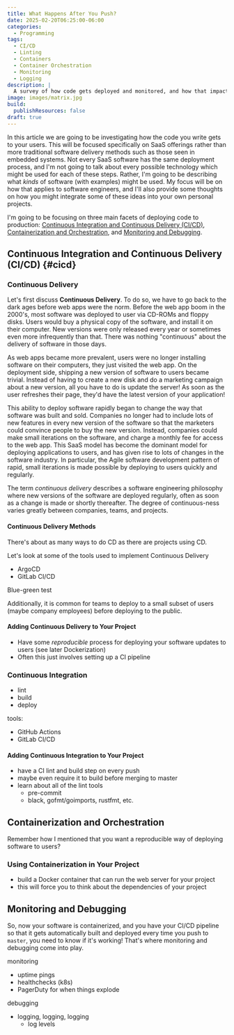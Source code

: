 ```yaml
---
title: What Happens After You Push?
date: 2025-02-20T06:25:00-06:00
categories:
  - Programming
tags:
  - CI/CD
  - Linting
  - Containers
  - Container Orchestration
  - Monitoring
  - Logging
description: |
  A survey of how code gets deployed and monitored, and how that impacts SWEs
image: images/matrix.jpg
build:
  publishResources: false
draft: true
---
```


In this article we are going to be investigating how the code you write gets to
your users. This will be focused specifically on SaaS offerings rather than more
traditional software delivery methods such as those seen in embedded systems.
Not every SaaS software has the same deployment process, and I'm not going to
talk about every possible technology which might be used for each of these
steps. Rather, I'm going to be describing what _kinds_ of software (with
examples) might be used. My focus will be on how that applies to software
engineers, and I'll also provide some thoughts on how you might integrate some
of these ideas into your own personal projects.

I'm going to be focusing on three main facets of deploying code to production:
[Continuous Integration and Continuous Delivery (CI/CD)](#cicd),
[Containerization and Orchestration](#containerization-and-orchestration), and
[Monitoring and Debugging](#monitoring-and-debugging).

## Continuous Integration and Continuous Delivery (CI/CD) {#cicd}

### Continuous Delivery

Let's first discuss **Continuous Delivery**. To do so, we have to go back to the
dark ages before web apps were the norm. Before the web app boom in the 2000's,
most software was deployed to user via CD-ROMs and floppy disks. Users would buy
a physical copy of the software, and install it on their computer. New versions
were only released every year or sometimes even more infrequently than that.
There was nothing "continuous" about the delivery of software in those days.

As web apps became more prevalent, users were no longer installing software on
their computers, they just visited the web app. On the deployment side, shipping
a new version of software to users became trivial. Instead of having to create a
new disk and do a marketing campaign about a new version, all you have to do is
update the server! As soon as the user refreshes their page, they'd have the
latest version of your application!

This ability to deploy software rapidly began to change the way that software
was built and sold. Companies no longer had to include lots of new features in
every new version of the software so that the marketers could convince people to
buy the new version. Instead, companies could make small iterations on the
software, and charge a monthly fee for access to the web app. This SaaS model
has become the dominant model for deploying applications to users, and has given
rise to lots of changes in the software industry. In particular, the Agile
software development pattern of rapid, small iterations is made possible by
deploying to users quickly and regularly.

The term _continuous delivery_ describes a software engineering philosophy where
new versions of the software are deployed regularly, often as soon as a change
is made or shortly thereafter. The degree of continuous-ness varies greatly
between companies, teams, and projects.

#### Continuous Delivery Methods

There's about as many ways to do CD as there are projects using CD.

Let's look at some of the tools used to implement Continuous Delivery

- ArgoCD
- GitLab CI/CD

Blue-green test

Additionally, it is common for teams to deploy to a small subset of users (maybe
company employees) before deploying to the public.

#### Adding Continuous Delivery to Your Project

- Have some _reproducible_ process for deploying your software updates to users
  (see later Dockerization)
- Often this just involves setting up a CI pipeline

### Continuous Integration

- lint
- build
- deploy

tools:

- GitHub Actions
- GitLab CI/CD

#### Adding Continuous Integration to Your Project

- have a CI lint and build step on every push
- maybe even require it to build before merging to master
- learn about all of the lint tools
  - pre-commit
  - black, gofmt/goimports, rustfmt, etc.

## Containerization and Orchestration

Remember how I mentioned that you want a reproducible way of deploying software
to users?

### Using Containerization in Your Project

- build a Docker container that can run the web server for your project
- this will force you to think about the dependencies of your project

## Monitoring and Debugging

So, now your software is containerized, and you have your CI/CD pipeline so that
it gets automatically built and deployed every time you push to `master`, you
need to know if it's working! That's where monitoring and debugging come into
play.

monitoring

- uptime pings
- healthchecks (k8s)
- PagerDuty for when things explode

debugging

- logging, logging, logging
  - log levels
